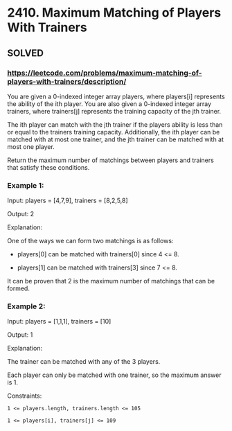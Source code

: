 # 2410. Maximum Matching of Players With Trainers

## SOLVED
### https://leetcode.com/problems/maximum-matching-of-players-with-trainers/description/
You are given a 0-indexed integer array players, where players[i] represents the ability of the ith player. You are also given a 0-indexed integer array trainers, where trainers[j] represents the training capacity of the jth trainer.



The ith player can match with the jth trainer if the players ability is less than or equal to the trainers training capacity. Additionally, the ith player can be matched with at most one trainer, and the jth trainer can be matched with at most one player.



Return the maximum number of matchings between players and trainers that satisfy these conditions.





### Example 1:





Input: players = [4,7,9], trainers = [8,2,5,8]


Output: 2



Explanation:

One of the ways we can form two matchings is as follows:

- players[0] can be matched with trainers[0] since 4 <= 8.

- players[1] can be matched with trainers[3] since 7 <= 8.

It can be proven that 2 is the maximum number of matchings that can be formed.





### Example 2:





Input: players = [1,1,1], trainers = [10]


Output: 1



Explanation:

The trainer can be matched with any of the 3 players.

Each player can only be matched with one trainer, so the maximum answer is 1.







Constraints:





	1 <= players.length, trainers.length <= 105

	1 <= players[i], trainers[j] <= 109



